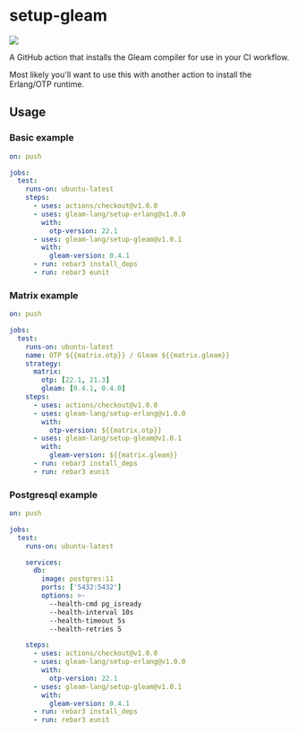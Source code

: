 # setup-gleam

[![](https://github.com/gleam-lang/setup-gleam/workflows/Test/badge.svg)](https://github.com/gleam-lang/setup-gleam/actions)

A GitHub action that installs the Gleam compiler for use in your CI workflow.

Most likely you'll want to use this with another action to install the
Erlang/OTP runtime.

## Usage

### Basic example

```yaml
on: push

jobs:
  test:
    runs-on: ubuntu-latest
    steps:
      - uses: actions/checkout@v1.0.0
      - uses: gleam-lang/setup-erlang@v1.0.0
        with:
          otp-version: 22.1
      - uses: gleam-lang/setup-gleam@v1.0.1
        with:
          gleam-version: 0.4.1
      - run: rebar3 install_deps
      - run: rebar3 eunit
```

### Matrix example

```yaml
on: push

jobs:
  test:
    runs-on: ubuntu-latest
    name: OTP ${{matrix.otp}} / Gleam ${{matrix.gleam}}
    strategy:
      matrix:
        otp: [22.1, 21.3]
        gleam: [0.4.1, 0.4.0]
    steps:
      - uses: actions/checkout@v1.0.0
      - uses: gleam-lang/setup-erlang@v1.0.0
        with:
          otp-version: ${{matrix.otp}}
      - uses: gleam-lang/setup-gleam@v1.0.1
        with:
          gleam-version: ${{matrix.gleam}}
      - run: rebar3 install_deps
      - run: rebar3 eunit
```

### Postgresql example

```yaml
on: push

jobs:
  test:
    runs-on: ubuntu-latest

    services:
      db:
        image: postgres:11
        ports: ['5432:5432']
        options: >-
          --health-cmd pg_isready
          --health-interval 10s
          --health-timeout 5s
          --health-retries 5

    steps:
      - uses: actions/checkout@v1.0.0
      - uses: gleam-lang/setup-erlang@v1.0.0
        with:
          otp-version: 22.1
      - uses: gleam-lang/setup-gleam@v1.0.1
        with:
          gleam-version: 0.4.1
      - run: rebar3 install_deps
      - run: rebar3 eunit
```
